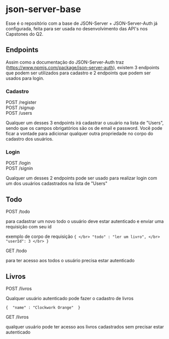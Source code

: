 # json-server-base

Esse é o repositório com a base de JSON-Server + JSON-Server-Auth já configurada, feita para ser usada no desenvolvimento das API's nos Capstones do Q2.

## Endpoints

Assim como a documentação do JSON-Server-Auth traz (https://www.npmjs.com/package/json-server-auth), existem 3 endpoints que podem ser utilizados para cadastro e 2 endpoints que podem ser usados para login.

### Cadastro

POST /register <br/>
POST /signup <br/>
POST /users

Qualquer um desses 3 endpoints irá cadastrar o usuário na lista de "Users", sendo que os campos obrigatórios são os de email e password.
Você pode ficar a vontade para adicionar qualquer outra propriedade no corpo do cadastro dos usuários.

### Login

POST /login <br/>
POST /signin

Qualquer um desses 2 endpoints pode ser usado para realizar login com um dos usuários cadastrados na lista de "Users"

## Todo

POST /todo

para cadastrar um novo todo o usuário deve estar autenticado e enviar uma requisição com seu id

exemplo de corpo de requisição
` { </br>
  "todo" : "ler um livro", </br>
  "userId": 3 </br>
  }
`

GET /todo

para ter acesso aos todos o usuário precisa estar autenticado

## Livros

POST /livros

Qualquer usuário autenticado pode fazer o cadastro de livros

`{ 
  "name" : "Clockwork Orange" 
}`

GET /livros

qualquer usuário pode ter acesso aos livros cadastrados sem  precisar estar autenticado
